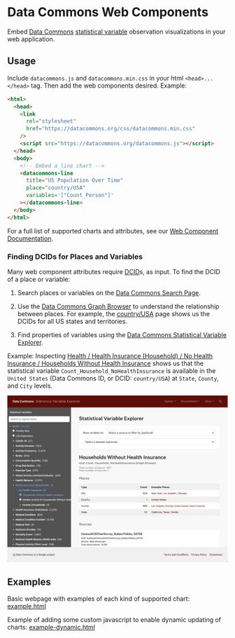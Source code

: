 # Data Commons Web Components

Embed [Data Commons](https://datacommons.org)
[statistical variable](https://datacommons.org/tools/statvar) observation
visualizations in your web application.

## Usage

Include `datacommons.js` and `datacommons.min.css` in your html `<head>...</head>` tag. Then add the web components desired. Example:

```html
<html>
  <head>
    <link
      rel="stylesheet"
      href="https://datacommons.org/css/datacommons.min.css"
    />
    <script src="https://datacommons.org/datacommons.js"></script>
  </head>
  <body>
    <!-- Embed a line chart -->
    <datacommons-line
      title="US Population Over Time"
      place="country/USA"
      variables='["Count_Person"]'
    ></datacommons-line>
  </body>
</html>
```

For a full list of supported charts and attributes, see our
[Web Component Documentation](./docs/README.md).

### Finding DCIDs for Places and Variables

Many web component attributes require
[DCID](https://docs.datacommons.org/glossary.html#dcid)s, as input. To find the
DCID of a place or variable:

1. Search places or variables on the
   [Data Commons Search Page](https://datacommons.org/search).

2. Use the [Data Commons Graph Browser](https://datacommons.org/browser) to
   understand the relationship between places. For example, the
   [country/USA](https://datacommons.org/browser/country/USA) page shows us the
   DCIDs for all US states and territories.

3. Find properties of variables using the
   [Data Commons Statistical Variable Explorer](https://datacommons.org/tools/statvar).

Example: Inspecting
[Health / Health Insurance (Household) / No Health Insurance / Households Without Health Insurance](https://datacommons.org/tools/statvar#sv=Count_Household_NoHealthInsurance)
shows us that the statistical variable `Count_Household_NoHealthInsurance` is
available in the `United States` (Data Commons ID, or DCID: `country/USA`) at
`State`, `County`, and `City` levels.

<img src="./docs/assets/stat-var-explorer.png" width="600"/>

## Examples

Basic webpage with examples of each kind of supported chart:
[example.html](./examples/example.html)

Example of adding some custom javascript to enable dynamic updating of charts:
[example-dynamic.html](./examples/example-dynamic.html)
